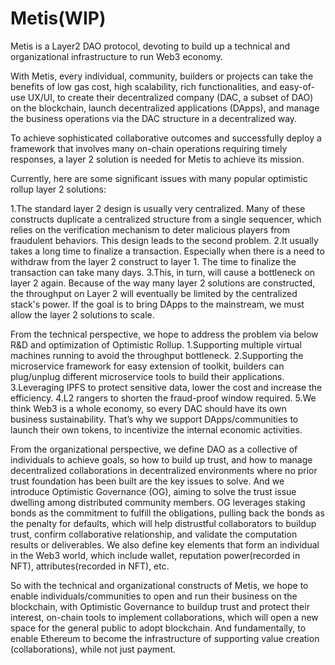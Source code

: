 # Metis(WIP)

Metis is a Layer2 DAO protocol, devoting to build up a technical and organizational infrastructure to run Web3 economy. 
 
With Metis, every individual, community, builders or projects can take the benefits of low gas cost, high scalability, rich functionalities, and easy-of-use UX/UI, to create their decentralized company (DAC, a subset of DAO) on the blockchain, launch decentralized applications (DApps), and manage the business operations via the DAC structure in a decentralized way. 
 
To achieve sophisticated collaborative outcomes and successfully deploy a framework that involves many on-chain operations requiring timely responses, a layer 2 solution is needed for Metis to achieve its mission. 
 
Currently, here are some significant issues with many popular optimistic rollup layer 2 solutions:

1.The standard layer 2 design is usually very centralized. Many of these constructs duplicate a centralized structure from a single sequencer, which relies on the verification mechanism to deter malicious players from fraudulent behaviors. This design leads to the second problem.
2.It usually takes a long time to finalize a transaction. Especially when there is a need to withdraw from the layer 2 construct to layer 1. The time to finalize the transaction can take many days.
3.This, in turn, will cause a bottleneck on layer 2 again. Because of the way many layer 2 solutions are constructed, the throughput on Layer 2 will eventually be limited by the centralized stack's power. If the goal is to bring DApps to the mainstream, we must allow the layer 2 solutions to scale.
 
 
From the technical perspective, we hope to address the problem via below R&D and optimization of Optimistic Rollup.
1.Supporting multiple virtual machines running to avoid the throughput bottleneck.
2.Supporting the microservice framework for easy extension of toolkit, builders can plug/unplug different microservice tools to build their applications.
3.Leveraging IPFS to protect sensitive data, lower the cost and increase the efficiency. 
4.L2 rangers to shorten the fraud-proof window required.
5.We think Web3 is a whole economy, so every DAC should have its own business sustainability. That’s why we support DApps/communities to launch their own tokens, to incentivize the internal economic activities.
 
From the organizational perspective, we define DAO as a collective of individuals to achieve goals, so how to build up trust, and how to manage decentralized collaborations in decentralized environments where no prior trust foundation has been built are the key issues to solve. And we introduce Optimistic Governance (OG), aiming to solve the trust issue dwelling among distributed community members. OG leverages staking bonds as the commitment to fulfill the obligations, pulling back the bonds as the penalty for defaults, which will help distrustful collaborators to buildup trust, confirm collaborative relationship, and validate the computation results or deliverables. We also define key elements that form an individual in the Web3 world, which include wallet, reputation power(recorded in NFT), attributes(recorded in NFT), etc.
 
So with the technical and organizational constructs of Metis, we hope to enable individuals/communities to open and run their business on the blockchain, with Optimistic Governance to buildup trust and protect their interest, on-chain tools to implement collaborations, which will open a new space for the general public to adopt blockchain. And fundamentally, to enable Ethereum to become the infrastructure of supporting value creation (collaborations), while not just payment.
